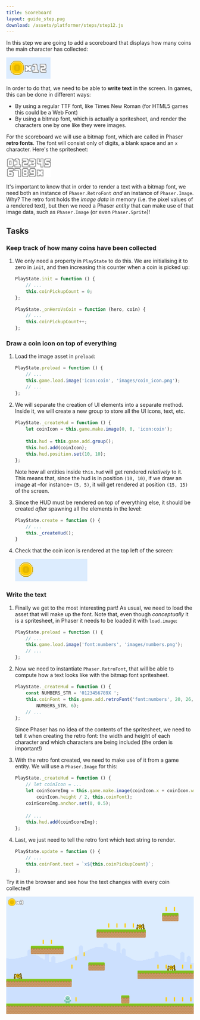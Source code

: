 ```yaml
---
title: Scoreboard
layout: guide_step.pug
download: /assets/platformer/steps/step12.js
---
```


In this step we are going to add a scoreboard that displays how many coins the main character has collected:

![Coin scoreboard](/assets/platformer/coin_scoreboard.png)

In order to do that, we need to be able to **write text** in the screen. In games, this can be done in different ways:

- By using a regular TTF font, like Times New Roman (for HTML5 games this could be a Web Font)
- By using a bitmap font, which is actually a spritesheet, and render the characters one by one like they were images.

For the scoreboard we will use a bitmap font, which are called in Phaser **retro fonts**. The font will consist only of digits, a blank space and an `x` character. Here's the spritesheet:

![Bitmap font spritesheet](/assets/platformer/bitmap_font_sheet.png)

It's important to know that in order to render a text with a bitmap font, we need both an instance of `Phaser.RetroFont` _and_ an instance of `Phaser.Image`. Why? The retro font holds the _image data_ in memory (i.e. the pixel values of a rendered text), but then we need a Phaser _entity_ that can make use of that image data, such as `Phaser.Image` (or even `Phaser.Sprite`)!


## Tasks

### Keep track of how many coins have been collected

1. We only need a property in `PlayState` to do this. We are initialising it to zero in `init`, and then increasing this counter when a coin is picked up:

    ```js
    PlayState.init = function () {
        // ...
        this.coinPickupCount = 0;
    };
    ```

    ```js
    PlayState._onHeroVsCoin = function (hero, coin) {
        // ...
        this.coinPickupCount++;
    };
    ```

### Draw a coin icon on top of everything

1. Load the image asset in `preload`:

    ```js
    PlayState.preload = function () {
        // ...
        this.game.load.image('icon:coin', 'images/coin_icon.png');
        // ...
    };
    ```

1. We will separate the creation of UI elements into a separate method. Inside it, we will create a new group to store all the UI icons, text, etc.

    ```js
    PlayState._createHud = function () {
        let coinIcon = this.game.make.image(0, 0, 'icon:coin');

        this.hud = this.game.add.group();
        this.hud.add(coinIcon);
        this.hud.position.set(10, 10);
    };
    ```

    Note how all entities inside `this.hud` will get rendered _relatively_ to it. This means that, since the hud is in position `(10, 10)`, if we draw an image at –for instance– `(5, 5)`, it will get rendered at position `(15, 15)` of the screen.

1. Since the HUD must be rendered on top of everything else, it should be created _after_ spawning all the elements in the level:

    ```js
    PlayState.create = function () {
        // ...
        this._createHud();
    }
    ```

1. Check that the coin icon is rendered at the top left of the screen:

    ![HUD with coin icon](/assets/platformer/hud_icon_only.png)

### Write the text

1. Finally we get to the most interesting part! As usual, we need to load the asset that will make up the font. Note that, even though _conceptually_ it is a spritesheet, in Phaser it needs to be loaded it with `load.image`:

    ```js
    PlayState.preload = function () {
        // ...
        this.game.load.image('font:numbers', 'images/numbers.png');
        // ...
    };
    ```

1. Now we need to instantiate `Phaser.RetroFont`, that will be able to compute how a text looks like with the bitmap font spritesheet.

    ```js
    PlayState._createHud = function () {
        const NUMBERS_STR = '0123456789X ';
        this.coinFont = this.game.add.retroFont('font:numbers', 20, 26,
            NUMBERS_STR, 6);
        // ...
    };
    ```

    Since Phaser has no idea of the contents of the spritesheet, we need to tell it when creating the retro font: the width and height of each character and which characters are being included (the orden is important!)

1. With the retro font created, we need to make use of it from a game entity. We will use a `Phaser.Image` for this:

    ```js
    PlayState._createHud = function () {
        // let coinIcon = ...
        let coinScoreImg = this.game.make.image(coinIcon.x + coinIcon.width,
            coinIcon.height / 2, this.coinFont);
        coinScoreImg.anchor.set(0, 0.5);

        // ...
        this.hud.add(coinScoreImg);
    };
    ```

1. Last, we just need to tell the retro font which text string to render.

    ```js
    PlayState.update = function () {
        // ...
        this.coinFont.text = `x${this.coinPickupCount}`;
    };
    ```

Try it in the browser and see how the text changes with every coin collected!

![Level with coin score board](/assets/platformer/level_coin_scoreboard.png)
